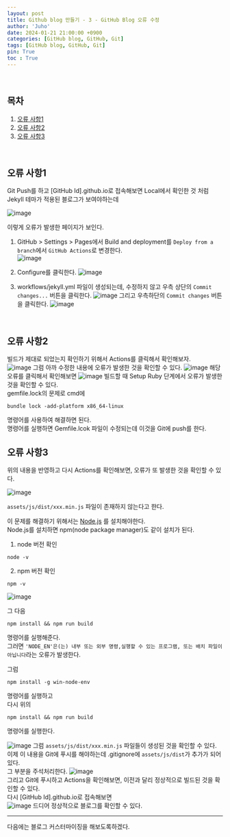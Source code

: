 ```yaml
---
layout: post
title: Github blog 만들기 - 3 - GitHub Blog 오류 수정
author: 'Juho'
date: 2024-01-21 21:00:00 +0900
categories: [GitHub blog, GitHub, Git]
tags: [GitHub blog, GitHub, Git]
pin: True
toc : True
---
```

<br/>

## 목차
1. [오류 사항1](#오류-사항1)
2. [오류 사항2](#오류-사항2)
3. [오류 사항3](#오류-사항3)


<br/>


## 오류 사항1
Git Push를 하고 [GitHub Id].github.io로 접속해보면 Local에서 확인한 것 처럼 Jekyll 테마가 적용된 블로그가 보여야하는데<br>

![image](https://github.com/juhoplayground/juhoplayground.github.io/assets/156918118/1874f972-dee5-4489-91ff-e7b3c1cd6306)

이렇게 오류가 발생한 페이지가 보인다. <br/>
1. GitHub > Settings > Pages에서 Build and deployment를 `Deploy from a branch`에서 `GitHub Actions`로 변경한다. <br/>
![image](https://github.com/juhoplayground/juhoplayground.github.io/assets/156918118/86cefa95-72fe-4516-a6df-5b4fd5fe1a84)

2. Configure를 클릭한다.
![image](https://github.com/juhoplayground/juhoplayground.github.io/assets/156918118/bad8aa7c-3128-4d4c-8eb8-5c3e3ff071d0)

3. workflows/jekyll.yml 파일이 생성되는데, 수정하지 않고 우측 상단의 `Commit changes...` 버튼을 클릭한다.
![image](https://github.com/juhoplayground/juhoplayground.github.io/assets/156918118/02d59334-8671-4095-8ef1-e087c55e0e3f)
그리고 우측하단의 `Commit changes` 버튼을 클릭한다.
![image](https://github.com/juhoplayground/juhoplayground.github.io/assets/156918118/8b906e5a-3cc9-4529-9669-9f31a218f637)

<br/>

## 오류 사항2
빌드가 제대로 되었는지 확인하기 위해서 Actions를 클릭해서 확인해보자.<br/>
![image](https://github.com/juhoplayground/juhoplayground.github.io/assets/156918118/82594cfc-dd9f-475d-82ba-a7cc8eaccbb2)
그럼 아까 수정한 내용에 오류가 발생한 것을 확인할 수 있다.
![image](https://github.com/juhoplayground/juhoplayground.github.io/assets/156918118/d26bcc27-00e7-4e86-b72f-c94b62f712c3)
해당 오류를 클릭해서 확인해보면
![image](https://github.com/juhoplayground/juhoplayground.github.io/assets/156918118/78fd35fc-cabd-4385-90e9-4888df23c205)
빌드할 때 Setup Ruby 단계에서 오류가 발생한 것을 확인할 수 있다. <br/>
gemfile.lock의 문제로
cmd에
```
bundle lock -add-platform x86_64-linux
```
명령어를 사용하여 해결하면 된다. <br/>
명령어를 실행하면 Gemfile.lcok 파일이 수정되는데 이것을 Git에 push를 한다.
<br/>

## 오류 사항3
위의 내용을 반영하고 다시 Actions를 확인해보면, 오류가 또 발생한 것을 확인할 수 있다.

![image](https://github.com/juhoplayground/juhoplayground.github.io/assets/156918118/d068e503-fee3-46a0-97b0-83d5ad450b9d)

`assets/js/dist/xxx.min.js` 파일이 존재하지 않는다고 한다.

이 문제를 해결하기 위해서는 [Node.js](https://nodejs.org/en/download) 를 설치해야한다. <br/>
Node.js를 설치하면 npm(node package manager)도 같이 설치가 된다.

1. node 버전 확인
```
node -v
```
2. npm 버전 확인
```
npm -v
```

![image](https://github.com/juhoplayground/juhoplayground.github.io/assets/156918118/370c56c6-f262-4b44-98b6-ba9e88f79eaa)

그 다음
```
npm install && npm run build
```
명령어를 실행해준다. <br/>
그러면 `'NODE_EN'은(는) 내부 또는 외부 명령,실행할 수 있는 프로그램, 또는 배치 파일이 아닙니다`라는 오류가 발생한다.


그럼
```
npm install -g win-node-env
```
명령어를 실행하고 <br/>
다시 위의 
```
npm install && npm run build
```
명령어를 실행한다.

![image](https://github.com/juhoplayground/juhoplayground.github.io/assets/156918118/01354a62-efee-4230-8c99-dce8842aafe8)
그럼 `assets/js/dist/xxx.min.js` 파일들이 생성된 것을 확인할 수 있다. <br/>
이제 이 내용을 Git에 푸시를 해야하는데 .gitignore에 
`assets/js/dist`가 추가가 되어 있다. <br/>
그 부분을 주석처리한다.
![image](https://github.com/juhoplayground/juhoplayground.github.io/assets/156918118/f4ee7116-bbec-4341-bbe1-ef89be0956d0) <br/>
그리고 Git에 푸시하고 Actions을 확인해보면, 이전과 달리 정상적으로 빌드된 것을 확인할 수 있다.<br/>
다시 [GitHub Id].github.io로 접속해보면 <br/>
![image](https://github.com/juhoplayground/juhoplayground.github.io/assets/156918118/5ef8e628-ce83-4bac-830d-0055c92135d0)
드디어 정상적으로 블로그를 확인할 수 있다.

---
다음에는 블로그 커스터마이징을 해보도록하겠다.